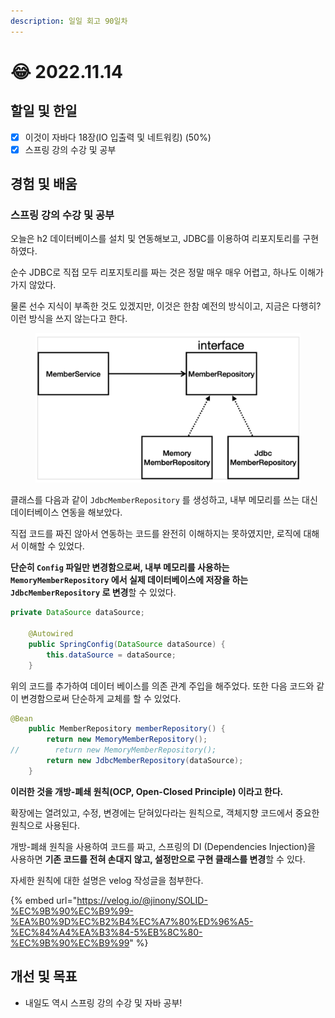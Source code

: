 ```yaml
---
description: 일일 회고 90일차
---
```


# 😂 2022.11.14

## 할일 및 한일&#x20;

* [x] 이것이 자바다 18장(IO 입출력 및 네트워킹) (50%)&#x20;
* [x] 스프링 강의 수강 및 공부&#x20;

## 경험 및 배움&#x20;

### 스프링 강의 수강 및 공부&#x20;

오늘은 h2 데이터베이스를 설치 및 연동해보고, JDBC를 이용하여 리포지토리를 구현하였다.

순수 JDBC로 직접 모두 리포지토리를 짜는 것은 정말 매우 매우 어렵고, 하나도 이해가 가지 않았다.

물론 선수 지식이 부족한 것도 있겠지만, 이것은 한참 예전의 방식이고, 지금은 다행히? 이런 방식을 쓰지 않는다고 한다.

<figure><img src="../.gitbook/assets/image.png" alt=""><figcaption></figcaption></figure>

클래스를 다음과 같이 `JdbcMemberRepository` 를 생성하고, 내부 메모리를 쓰는 대신 데이터베이스 연동을 해보았다.

직접 코드를 짜진 않아서 연동하는 코드를 완전히 이해하지는 못하였지만, 로직에 대해서 이해할 수 있었다.

**단순히 `Config` 파일만 변경함으로써, 내부 메모리를 사용하는 `MemoryMemberRepository` 에서 실제 데이터베이스에 저장을 하는 `JdbcMemberRepository` 로 변경**할 수 있었다.

```java
private DataSource dataSource;

    @Autowired
    public SpringConfig(DataSource dataSource) {
        this.dataSource = dataSource;
    }
```

위의 코드를 추가하여 데이터 베이스를 의존 관계 주입을 해주었다. 또한 다음 코드와 같이 변경함으로써 단순하게 교체를 할 수 있었다.

```java
@Bean
    public MemberRepository memberRepository() {
        return new MemoryMemberRepository();
//        return new MemoryMemberRepository();
        return new JdbcMemberRepository(dataSource);
    }
```

**이러한 것을 개방-폐쇄 원칙(OCP, Open-Closed Principle) 이라고 한다.**

확장에는 열려있고, 수정, 변경에는 닫혀있다라는 원칙으로, 객체지향 코드에서 중요한 원칙으로 사용된다.

개방-폐쇄 원칙을 사용하여 코드를 짜고, 스프링의 DI (Dependencies Injection)을 사용하면 **기존 코드를 전혀 손대지 않고, 설정만으로 구현 클래스를 변경**할 수 있다.

자세한 원칙에 대한 설명은 velog 작성글을 첨부한다.

{% embed url="https://velog.io/@jinony/SOLID-%EC%9B%90%EC%B9%99-%EA%B0%9D%EC%B2%B4%EC%A7%80%ED%96%A5-%EC%84%A4%EA%B3%84-5%EB%8C%80-%EC%9B%90%EC%B9%99" %}

## 개선 및 목표&#x20;

* 내일도 역시 스프링 강의 수강 및 자바 공부!&#x20;
